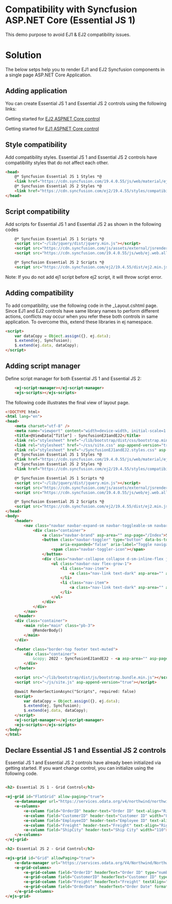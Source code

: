# Compatibility with Syncfusion ASP.NET Core (Essential JS 1)

This demo purpose to avoid EJ1 & EJ2 compatibility issues.

# Solution

The below setps help you to render EJ1 and EJ2 Syncfusion components in a single page ASP.NET Core Application.

## Adding application

You can create Essential JS 1 and Essential JS 2 controls using the following links:

Getting started for [EJ2 ASPNET Core control](https://ej2.syncfusion.com/aspnetcore/documentation/grid/getting-started-core)

Getting started for [EJ1 ASPNET Core control](https://help.syncfusion.com/aspnet-core/grid/getting-started)

## Style compatibility

Add compatibility styles. Essential JS 1 and Essential JS 2 controls have compatibility styles that do not affect each other.

```html
<head>
    @* Syncfusion Essential JS 1 Styles *@
    <link href="https://cdn.syncfusion.com/19.4.0.55/js/web/material/ej.web.all.compatibility.min.css"  rel="stylesheet"/>
    @* Syncfusion Essential JS 2 Styles *@
    <link href="https://cdn.syncfusion.com/ej2/19.4.55/styles/compatibility/material.css" rel="stylesheet" />
</head>
```

## Script compatibility

Add scripts for Essential JS 1 and Essential JS 2 as shown in the following codes

```html
    @* Syncfusion Essential JS 1 Scripts *@
    <script src="~/lib/jquery/dist/jquery.min.js"></script>
    <script src="https://cdn.syncfusion.com/js/assets/external/jsrender.min.js"></script>
    <script src="https://cdn.syncfusion.com/19.4.0.55/js/web/ej.web.all.min.js"></script>

    @* Syncfusion Essential JS 2 Scripts *@
    <script src="https://cdn.syncfusion.com/ej2/19.4.55/dist/ej2.min.js"></script>
```

Note: If you do not add ej1 script before ej2 script, it will throw script error.

## Adding compatibility

To add compatibility, use the following code in the _Layout.cshtml page. Since EJ1 and EJ2 controls have same library names to perform different actions, conflicts may occur when you refer these both controls in same application. To overcome this, extend these libraries in ej namespace.

```html
<script>
    var dataCopy = Object.assign({}, ej.data);
    $.extend(ej, Syncfusion);
    $.extend(ej.data, dataCopy);
</script>
```

## Adding script manager

Define script manager for both Essential JS 1 and Essential JS 2:

```html
    <ej-script-manager></ej-script-manager>
    <ejs-scripts></ejs-scripts>
```

The following code illustrates the final view of layout page.

```html
<!DOCTYPE html>
<html lang="en">
<head>
    <meta charset="utf-8" />
    <meta name="viewport" content="width=device-width, initial-scale=1.0" />
    <title>@ViewData["Title"] - SyncfusionEJ1andEJ2</title>
    <link rel="stylesheet" href="~/lib/bootstrap/dist/css/bootstrap.min.css" />
    <link rel="stylesheet" href="~/css/site.css" asp-append-version="true" />
    <link rel="stylesheet" href="~/SyncfusionEJ1andEJ2.styles.css" asp-append-version="true" />
    @* Syncfusion Essential JS 1 Styles *@
    <link href="https://cdn.syncfusion.com/19.4.0.55/js/web/material/ej.web.all.compatibility.min.css"  rel="stylesheet"/>
    @* Syncfusion Essential JS 2 Styles *@
    <link href="https://cdn.syncfusion.com/ej2/19.4.55/styles/compatibility/material.css" rel="stylesheet" />

    @* Syncfusion Essential JS 1 Scripts *@
    <script src="~/lib/jquery/dist/jquery.min.js"></script>
    <script src="https://cdn.syncfusion.com/js/assets/external/jsrender.min.js"></script>
    <script src="https://cdn.syncfusion.com/19.4.0.55/js/web/ej.web.all.min.js"></script>

    @* Syncfusion Essential JS 2 Scripts *@
    <script src="https://cdn.syncfusion.com/ej2/19.4.55/dist/ej2.min.js"></script>
</head>
<body>
    <header>
        <nav class="navbar navbar-expand-sm navbar-toggleable-sm navbar-light bg-white border-bottom box-shadow mb-3">
            <div class="container">
                <a class="navbar-brand" asp-area="" asp-page="/Index">SyncfusionEJ1andEJ2</a>
                <button class="navbar-toggler" type="button" data-bs-toggle="collapse" data-bs-target=".navbar-collapse" aria-controls="navbarSupportedContent"
                        aria-expanded="false" aria-label="Toggle navigation">
                    <span class="navbar-toggler-icon"></span>
                </button>
                <div class="navbar-collapse collapse d-sm-inline-flex justify-content-between">
                    <ul class="navbar-nav flex-grow-1">
                        <li class="nav-item">
                            <a class="nav-link text-dark" asp-area="" asp-page="/Index">Home</a>
                        </li>
                        <li class="nav-item">
                            <a class="nav-link text-dark" asp-area="" asp-page="/Privacy">Privacy</a>
                        </li>
                    </ul>
                </div>
            </div>
        </nav>
    </header>
    <div class="container">
        <main role="main" class="pb-3">
            @RenderBody()
        </main>
    </div>

    <footer class="border-top footer text-muted">
        <div class="container">
            &copy; 2022 - SyncfusionEJ1andEJ2 - <a asp-area="" asp-page="/Privacy">Privacy</a>
        </div>
    </footer>

    <script src="~/lib/bootstrap/dist/js/bootstrap.bundle.min.js"></script>
    <script src="~/js/site.js" asp-append-version="true"></script>

    @await RenderSectionAsync("Scripts", required: false)
    <script>
        var dataCopy = Object.assign({}, ej.data);
        $.extend(ej, Syncfusion);
        $.extend(ej.data, dataCopy);
    </script>
    <ej-script-manager></ej-script-manager>
    <ejs-scripts></ejs-scripts>
</body>
</html>
```

## Declare Essential JS 1 and Essential JS 2 controls

Essential JS 1 and Essential JS 2 controls have already been initialized via getting started. If you want change control, you can initialize using the following code.

```html

<h2> Essential JS 1 - Grid Control</h2>

<ej-grid id="FlatGrid" allow-paging="true">
    <e-datamanager url="https://services.odata.org/v4/northwind/northwind.svc/Orders" adaptor="ODataV4Adaptor"></e-datamanager>
    <e-columns>
        <e-column field="OrderID" header-text="Order ID" text-align="Right" width="70"></e-column>
        <e-column field="CustomerID" header-text="Customer ID" width="80"></e-column>
        <e-column field="EmployeeID" header-text="Employee ID" text-align="Left" width="75"></e-column>
        <e-column field="Freight" header-text="Freight" text-align="Right" format="{0:C2}" width="75"></e-column>
        <e-column field="ShipCity" header-text="Ship City" width="110"></e-column>
    </e-columns>
</ej-grid>

<h2> Essential JS 2 - Grid Control</h2>

<ejs-grid id="Grid" allowPaging="true">
    <e-data-manager url="https://services.odata.org/V4/Northwind/Northwind.svc/Orders" adaptor="ODataV4Adaptor" crossdomain="true"></e-data-manager>
    <e-grid-columns>
        <e-grid-column field="OrderID" headerText="Order ID" type="number" textAlign="Right" width="120"></e-grid-column>
        <e-grid-column field="CustomerID" headerText="Customer ID" type="string" width="140"></e-grid-column>
        <e-grid-column field="Freight" headerText="Freight" textAlign="Right" format="C2" width="120"></e-grid-column>
        <e-grid-column field="OrderDate" headerText="Order Date" format='yMd' textAlign="Right" width="140"></e-grid-column>
    </e-grid-columns>
</ejs-grid>

```